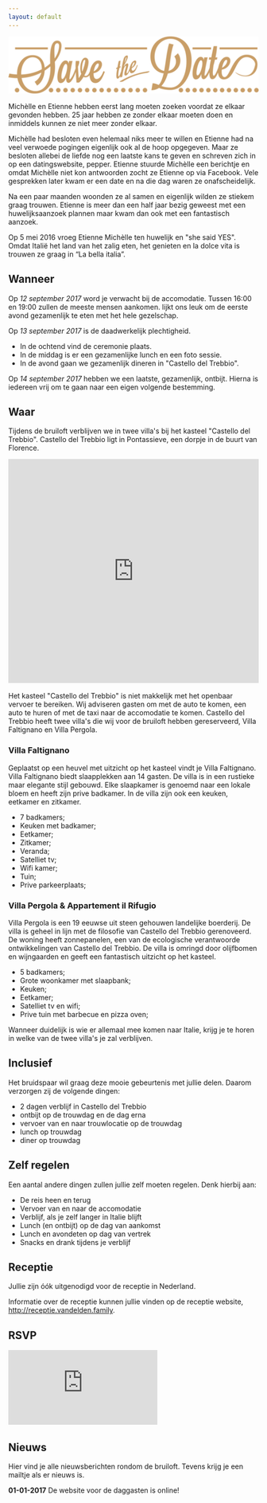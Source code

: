 ```yaml
---
layout: default
---
```


<div class="hero hero-welcome">
  <img src="/images/save-the-date-logo.png">
  <div class="hero-bar"></div>
</div>

<div class="text-block">
  <div class="text-block-inner">
    <p>
      Michèlle en Etienne hebben eerst lang moeten zoeken voordat ze elkaar gevonden hebben. 25 jaar hebben ze zonder elkaar moeten doen en inmiddels kunnen ze niet meer zonder elkaar.
    </p>
    <p>
      Michèlle had besloten even helemaal niks meer te willen en Etienne had na veel verwoede pogingen eigenlijk ook al de hoop opgegeven. Maar ze besloten allebei de liefde nog een laatste kans te geven en schreven zich in op een datingswebsite, pepper. Etienne stuurde Michèlle een berichtje en omdat Michèlle niet kon antwoorden zocht ze Etienne op via Facebook. Vele gesprekken later kwam er een date en na die dag waren ze onafscheidelijk.
    </p>
    <p>
      Na een paar maanden woonden ze al samen en eigenlijk wilden ze stiekem graag trouwen. Etienne is meer dan een half jaar bezig geweest met een huwelijksaanzoek plannen maar kwam dan ook met een fantastisch aanzoek.
    </p>
    <p>
      Op 5 mei 2016 vroeg Etienne Michèlle ten huwelijk en "she said YES". Omdat Italië het land van het zalig eten, het genieten en la dolce vita is trouwen ze graag in “La bella italia”.
    </p>
  </div>
</div>

<div class="hero hero-title hero-title-when">
  <h2>
    Wanneer
  </h2>
</div>

<div class="text-block">
  <div class="text-block-inner">
    <p>
      Op <em>12 september 2017</em>  word je verwacht bij de accomodatie. Tussen 16:00 en 19:00 zullen de meeste mensen aankomen.
      lijkt ons leuk om de eerste avond gezamenlijk te eten met het hele gezelschap.
    </p>
    <p>
      Op <em>13 september 2017</em>  is de daadwerkelijk plechtigheid.
      <ul>
        <li>In de ochtend vind de ceremonie plaats.</li>
        <li>In de middag is er een gezamenlijke lunch en een foto sessie.</li>
        <li>In de avond gaan we gezamenlijk dineren in "Castello del Trebbio".</li>
      </ul>
    </p>
    <p>
      Op <em>14 september 2017</em>  hebben we een laatste, gezamenlijk, ontbijt. Hierna is iedereen vrij om te gaan naar een eigen volgende bestemming.
    </p>
  </div>
</div>

<div class="hero hero-title hero-title-where">
  <h2>
    Waar
  </h2>
</div>

<div class="text-block">
  <div class="text-block-inner">
    <p>
      Tijdens de bruiloft verblijven we in twee villa's bij het kasteel "Castello del Trebbio". Castello del Trebbio ligt in Pontassieve, een dorpje in de buurt van Florence.
    </p>
    <p>
      <iframe width="100%" height="450" frameborder="0" style="border:0" src="https://www.google.com/maps/embed/v1/place?q=Via%20Santa%20Brigida%2C%209%20-%2050060%20Santa%20Brigida%20(Firenze)&key=AIzaSyBRKaSyH8IXq5exYvfhiBmRcflNWDiu4To" allowfullscreen></iframe>
    </p>
    <p>
      Het kasteel "Castello del Trebbio" is niet makkelijk met het openbaar vervoer te bereiken. Wij adviseren gasten om met de auto te komen, een auto te huren of met de taxi naar de accomodatie te komen. Castello del Trebbio heeft twee villa's die wij voor de bruiloft hebben gereserveerd, Villa Faltignano en Villa Pergola.
    </p>
    <p>
      <h3>Villa Faltignano</h3>
    </p>
    <p>
      Geplaatst op een heuvel met uitzicht op het kasteel vindt je Villa Faltignano. Villa Faltignano biedt slaapplekken aan 14 gasten. De villa is in een rustieke maar elegante stijl gebouwd. Elke slaapkamer is genoemd naar een lokale bloem en heeft zijn prive badkamer. In de villa zijn ook een keuken, eetkamer en zitkamer.
    </p>
    <p>
      <ul>
        <li>7 badkamers;</li>
        <li>Keuken met badkamer;</li>
        <li>Eetkamer;</li>
        <li>Zitkamer;</li>
        <li>Veranda;</li>
        <li>Satelliet tv;</li>
        <li>Wifi kamer;</li>
        <li>Tuin;</li>
        <li>Prive parkeerplaats;</li>
      </ul>
    </p>
    <p>
      <h3>Villa Pergola & <span class='no-wrap'>Appartement il Rifugio</span></h3>
    </p>
    <p>
      Villa Pergola is een 19 eeuwse uit steen gehouwen landelijke boerderij. De villa is geheel in lijn met de filosofie van Castello del Trebbio gerenoveerd. De woning heeft zonnepanelen, een van de ecologische verantwoorde ontwikkelingen van Castello del Trebbio. De villa is omringd door olijfbomen en wijngaarden en geeft een fantastisch uitzicht op het kasteel.
    </p>
    <p>
      <ul>
        <li>5 badkamers;</li>
        <li>Grote woonkamer met slaapbank;</li>
        <li>Keuken;</li>
        <li>Eetkamer;</li>
        <li>Satelliet tv en wifi;</li>
        <li>Prive tuin met barbecue en pizza oven;</li>
      </ul>
    </p>
    <p>
      Wanneer duidelijk is wie er allemaal mee komen naar Italie, krijg je te horen in welke van de twee villa's je zal verblijven.
    </p>
  </div>
</div>

<div class="hero hero-title hero-title-inclusive">
  <h2>
    Inclusief
  </h2>
</div>

<div class="text-block">
  <div class="text-block-inner">
    <p>
      Het bruidspaar wil graag deze mooie gebeurtenis met jullie delen. Daarom verzorgen zij de volgende dingen:
      <ul>
        <li>2 dagen verblijf in Castello del Trebbio</li>
        <li>ontbijt op de trouwdag en de dag erna</li>
        <li>vervoer van en naar trouwlocatie op de trouwdag</li>
        <li>lunch op trouwdag</li>
        <li>diner op trouwdag</li>
      </ul>
    </p>
  </div>
</div>

<div class="hero hero-title hero-title-exclusive">
  <h2>
    Zelf regelen
  </h2>
</div>

<div class="text-block">
  <div class="text-block-inner">
    <p>
      Een aantal andere dingen zullen jullie zelf moeten regelen. Denk hierbij aan:
      <ul>
        <li>De reis heen en terug</li>
        <li>Vervoer van en naar de accomodatie</li>
        <li>Verblijf, als je zelf langer in Italie blijft</li>
        <li>Lunch (en ontbijt) op de dag van aankomst</li>
        <li>Lunch en avondeten op dag van vertrek</li>
        <li>Snacks en drank tijdens je verblijf</li>
      </ul>
    </p>
  </div>
</div>

<div class="hero hero-title hero-title-receptie">
  <h2>
    Receptie
  </h2>
</div>
<div class="text-block">
  <div class="text-block-inner">
    <p>
      Jullie zijn óók uitgenodigd voor de receptie in Nederland.
    </p>
    <p>
      Informatie over de receptie kunnen jullie vinden op de receptie website, <a href="http://receptie.vandelden.family">http://receptie.vandelden.family</a>.
    </p>
  </div>
</div>

<div class="hero hero-title hero-title-rsvp">
  <h2>
    RSVP
  </h2>
</div>

<div class="text-block">
  <div class="text-block-inner">
    <p>
      <iframe src="https://docs.google.com/forms/d/e/1FAIpQLSdEVClPHUBJk0q83rTwTaIWthEDStDyrjPbkDOqOW8ENtkmRA/viewform?embedded=true" frameborder="0" marginheight="0" marginwidth="0">Loading...</iframe>
    </p>
  </div>
</div>

<div class="hero hero-title hero-title-news">
  <h2>
    Nieuws
  </h2>
</div>

<div class="text-block">
  <div class="text-block-inner">
    <p>
      Hier vind je alle nieuwsberichten rondom de bruiloft. Tevens krijg je een mailtje als er nieuws is.
    </p>
    <p>
      <strong>01-01-2017</strong> De website voor de daggasten is online!
    </p>
  </div>
</div>

